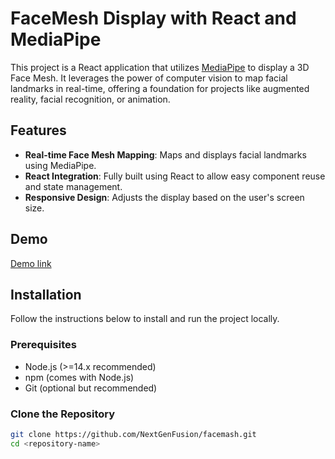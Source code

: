 # FaceMesh Display with React and MediaPipe

This project is a React application that utilizes [MediaPipe](https://mediapipe.dev) to display a 3D Face Mesh. It leverages the power of computer vision to map facial landmarks in real-time, offering a foundation for projects like augmented reality, facial recognition, or animation.

## Features

- **Real-time Face Mesh Mapping**: Maps and displays facial landmarks using MediaPipe.
- **React Integration**: Fully built using React to allow easy component reuse and state management.
- **Responsive Design**: Adjusts the display based on the user's screen size.

## Demo

[Demo link](https://nextgenfusion.github.io/facemash/)


## Installation

Follow the instructions below to install and run the project locally.

### Prerequisites

- Node.js (>=14.x recommended)
- npm (comes with Node.js)
- Git (optional but recommended)

### Clone the Repository

```bash
git clone https://github.com/NextGenFusion/facemash.git
cd <repository-name>
